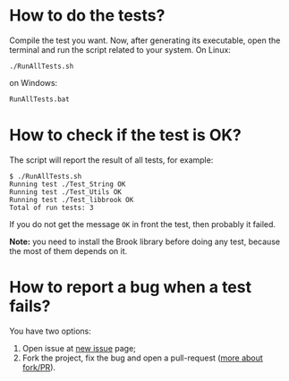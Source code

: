 # How to do the tests?

Compile the test you want. Now, after generating its executable, open the terminal and run the script related to your system. On Linux:

```
./RunAllTests.sh
```

on Windows:

```cmd
RunAllTests.bat
```

# How to check if the test is OK?

The script will report the result of all tests, for example:

```
$ ./RunAllTests.sh 
Running test ./Test_String OK
Running test ./Test_Utils OK
Running test ./Test_libbrook OK
Total of run tests: 3
```

If you do not get the message `OK` in front the test, then probably it failed.

**Note:** you need to install the Brook library before doing any test, because the most of them depends on it.

# How to report a bug when a test fails?

You have two options:

1. Open issue at [new issue](https://github.com/silvioprog/brookframework/issues/new) page;
2. Fork the project, fix the bug and open a pull-request ([more about fork/PR](https://guides.github.com/activities/forking)).